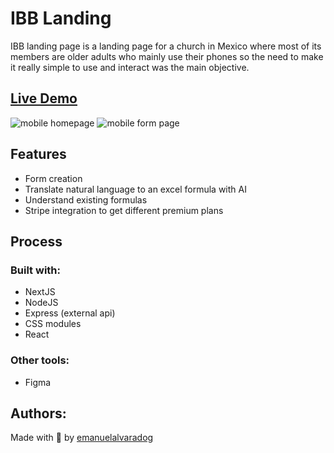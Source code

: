 # IBB Landing
IBB landing page is a landing page for a church in Mexico where most of its members are older adults who mainly use their phones so the need to make it really simple to use and interact was the main objective.

## [Live Demo](https://www.bethel.org.mx/)
![mobile homepage](https://lh3.googleusercontent.com/AwSqMqtsyao9sGmiyT39hrXeWiav6EJ-F7Trt1rE7RNJvp0cE0hT75hv-NnaCILE9UGGPGpQ8nv4x3edigHhUqTGCJaSAlsxAeyXPSfItM6uMNdbjUiBoXcISkAauOB0fUenN7Dus5f-KYPZfMbt9fcAenTKUBCL42QODnXGERVdxo9YYzhvONMdN-mQDp-bkn125s3wE8eqqUrZ8FsZhvj69-bgDSRcovl2ais2pFwcIqkXoPKwhb3kUrePBeSHFp4RupulWOa4u7S1Ru0S-6Rx69PmLXxq69bu6PlaEevz-w9UcREY-pWg7uvP23JuXDv8Id1zNXAdOfwofbeh8NYjRcMetZ-eheF0kwSIsDjrqbYppyjzEQ_xEWwpvaxuUr9cRWmPXUauik-SdET_pEHANwEr22GLxIVzdgmUnPBXVARbaWiABjFE7oziYpLWEWZ7WhV0TLyuzukBzAcCe_V5Mrw7cS7E7m8uzi5ErQn9f_Zb5I1_LIC9O37f910-R2W9E7plwtQwEoEJ21dR7S8Lnizgp7ESXdfj2xI927cMz_5gAsWk-Y6NE6Huug7PAY_cR5pf1ss6_xSoj9iiCWJN9m4Ku3VxE92TIzSnUuzpeVY-UjY-zbmB7ybqc6RHZGOr-lNOXf3cEnnyYcnkv460gjXCSKcEy_XX6krsuCVAKjpc_5-A7Y0xtMmyXlyReMxpAJHGAhGeGOwGzdZoGi1jWjWmBHM2ddbGd7EuZBq6_ObKZIzVviZO9PAO_7zx1qiy20HjlmrfKMQrx4dbf0rVpjjl7N9pzBcdn2JF85ZguCTeDwABDZYhjSQWCLceTlmavxLckLbiU5GpSG5HBvyVYkld337UJZv9dprZg_F5S2vv0HSItkbYQ13ubSEkGCkrpskiCIRaikAv3jZv1DrqzDNf_SXI385IDPM8boPqYtIuMXpPKZ2tV6Z8qeIoftW51-lxxN11OKjchFJF84mtk3zZFhyNexDtwcGvAqpfhfW5vkdwT8VohX0sFH0uWpe_L3Y9UODYDcO1PuZhAA=w322-h612-no?authuser=0)
![mobile form page](https://lh3.googleusercontent.com/I0Y5JYhwqcTJ2YEcWdcsxMHRyP49Qkt_Hq2-yvjm3QbqQ_uN1uyFFaWEsEP5wl8ligJx3gVwDYdgpG2Cw-SL-MrrjjpQ9p_ahQUJahvW1r298T4dc1UGDQOyZKMlIUeyfUhlQiqr3IRbQyJFW0kMfcDKjnxoEwBe04RL8clepuLvCy3SLbREDz56d3MHEZjBLhGolTnUgO8dYDC18a4ZqS8ZyQgvMGw_pK52a-2am_oA591_2UL4WjvMHPS3Efn1syV-aOMoBDj64L4l_9qdxMQGzWD_FvOZjSE2KZ8jPpR8-ihMGhDNPM0sPBpctq5SKwC_pPmLQtg9I0c2czDqGNhNKUDv1m8TvYK440wGohBSK2bQzTwgAYgYrU7OqC9S4iN-J1QgzMLS2gc2KdF9oitmnVVhqqCiOsAEvcYJPNhq2_XJNoYkBDcf7ukQ5ESmLC0__ta5t8lH9JVX4QPjy2NzsNJkIUFOl8pvzGNo81kXlnE-ExCSU24Ra7wczolzktSQRM0Zksv5jU2ZwamtItq332FFlmCosdc2XmH9Ubuv9LpRv63jy2OgD2K9JMPB4Z_QBaYVhCNDshjz5Os8Z2QO44RP1q3_LKUMbhwWbjAHbNnoANs9ecA7qoDKD8ikpPiM9gwi0JdjkAC7bl1zxjwoVccPIwrPEtYGGEPsA9bKsxGccXUFjFxVU8-4K0I6sQlu2b3HVL3J_nHjcV3pnSOTK2uL_OQ40Zg0RbI21-HFTSv1TguF-jfrDC9sdlHHkxZ_Ag-X2UVWaKnlLsNR5mEyvxZmWvydZ5-_csL7GsaujnjIp5XDL8nVokSjibeDM0EnMaPW37s0bgMWWO9A9hCiLIsxSKKIiB11GRLAUQM=w322-h613-no?authuser=0)


## Features
- Form creation
- Translate natural language to an excel formula with AI
- Understand existing formulas
- Stripe integration to get different premium plans

## Process
### Built with:
- NextJS
- NodeJS
- Express (external api)
- CSS modules
- React
### Other tools:
- Figma

## Authors:
Made with 💜 by [emanuelalvaradog](https://github.com/emanuelalvaradog)
